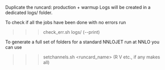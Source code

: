 Duplicate the runcard: production + warmup
Logs will be created in a dedicated logs/ folder.

To check if all the jobs have been done with no errors run 
>>> check_err.sh logs/ (--print)

To generate a full set of folders for a standard NNLOJET run
at NNLO you can use 
>>> setchannels.sh <runcard_name> (R V etc., if any makes all)

